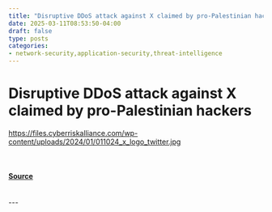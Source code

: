 ```yaml
---
title: "Disruptive DDoS attack against X claimed by pro-Palestinian hackers"
date: 2025-03-11T08:53:50-04:00
draft: false
type: posts
categories: 
- network-security,application-security,threat-intelligence
---
```

# Disruptive DDoS attack against X claimed by pro-Palestinian hackers
https://files.cyberriskalliance.com/wp-content/uploads/2024/01/011024_x_logo_twitter.jpg
<br/>

<br/>


#### [Source](https://www.scworld.com/brief/disruptive-ddos-attack-against-x-claimed-by-pro-palestinian-hackers)

<br/>
---

